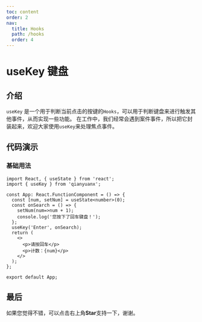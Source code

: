 ```yaml
---
toc: content
order: 2
nav:
  title: Hooks
  path: /hooks
  order: 4
---
```


# useKey 键盘

## 介绍

`useKey` 是一个用于判断当前点击的按键的`Hooks`，可以用于判断键盘来进行触发其他事件，从而实现一些功能。
在工作中，我们经常会遇到案件事件，所以把它封装起来，欢迎大家使用`useKey`来处理焦点事件。

## 代码演示

### 基础用法

```tsx
import React, { useState } from 'react';
import { useKey } from 'qianyuanx';

const App: React.FunctionComponent = () => {
  const [num, setNum] = useState<number>(0);
  const onSearch = () => {
    setNum(num=>num + 1);
    console.log('您按下了回车键盘！');
  };
  useKey('Enter', onSearch);
  return (
    <>
      <p>请按回车</p>
      <p>计数：{num}</p>
    </>
  );
};

export default App;
```

## 最后

如果您觉得不错，可以点击右上角**Star**支持一下，谢谢。
